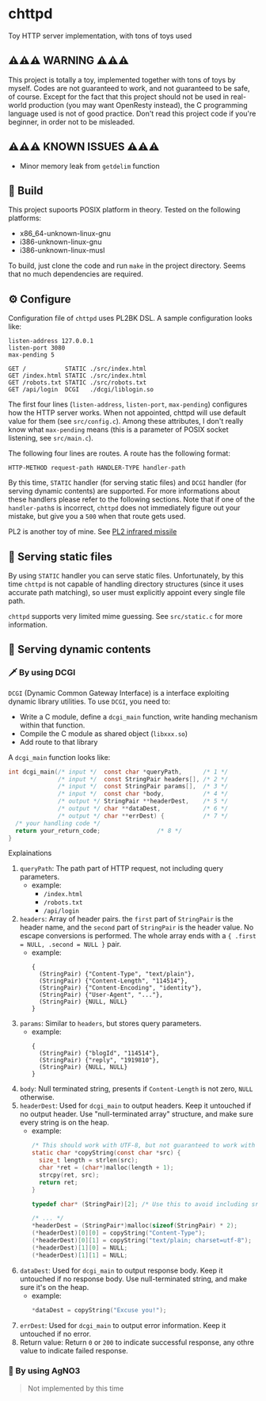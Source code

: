 # chttpd
Toy HTTP server implementation, with tons of toys used

## ⚠️⚠️⚠️ WARNING ⚠️⚠️⚠️
This project is totally a toy, implemented together with tons of toys by myself.
Codes are not guaranteed to work, and not guaranteed to be safe, of course. Except for the
fact that this project should not be used in real-world production (you may want OpenResty instead),
the C programming language used is not of good practice. Don't read this project code if you're
beginner, in order not to be misleaded.

## ⚠️⚠️⚠️ KNOWN ISSUES ⚠️⚠️⚠️
 - Minor memory leak from `getdelim` function

## 🔨 Build
This project supoorts POSIX platform in theory. Tested on the following platforms:
  - x86_64-unknown-linux-gnu
  - i386-unknown-linux-gnu
  - i386-unknown-linux-musl

To build, just clone the code and run `make` in the project directory. Seems that no much
dependencies are required.

## ⚙️ Configure
Configuration file of `chttpd` uses PL2BK DSL. A sample configuration looks like:
```
listen-address 127.0.0.1
listen-port 3080
max-pending 5

GET /           STATIC ./src/index.html
GET /index.html STATIC ./src/index.html
GET /robots.txt STATIC ./src/robots.txt
GET /api/login  DCGI   ./dcgi/liblogin.so
```

The first four lines (`listen-address`, `listen-port`, `max-pending`) configures how the HTTP
server works. When not appointed, chttpd will use default value for them (see `src/config.c`).
Among these attributes, I don't really know what `max-pending` means (this is a parameter of
POSIX socket listening, see `src/main.c`).

The following four lines are routes. A route has the following format:
```
HTTP-METHOD request-path HANDLER-TYPE handler-path
```

By this time, `STATIC` handler (for serving static files) and `DCGI` handler (for serving dynamic
contents) are supported. For more informations about these handlers please refer to the following
sections. Note that if one of the `handler-path`s is incorrect, `chttpd` does not immediately
figure out your mistake, but give you a `500` when that route gets used.

PL2 is another toy of mine. See [PL2 infrared missile](https://github.com/PL2-Lang/PL2)

## 📂 Serving static files
By using `STATIC` handler you can serve static files. Unfortunately, by this time `chttpd` is not
capable of handling directory structures (since it uses accurate path matching), so user must
explicitly appoint every single file path.

`chttpd` supports very limited mime guessing. See `src/static.c` for more information.

## 🔄 Serving dynamic contents

### 🗡️ By using DCGI
`DCGI` (Dynamic Common Gateway Interface) is a interface exploiting dynamic library utilities. To
use `DCGI`, you need to:
  - Write a C module, define a `dcgi_main` function, write handing mechanism within that function.
  - Compile the C module as shared object (`libxxx.so`)
  - Add route to that library

A `dcgi_main` function looks like:

```c
int dcgi_main(/* input */  const char *queryPath,      /* 1 */
              /* input */  const StringPair headers[], /* 2 */
              /* input */  const StringPair params[],  /* 3 */
              /* input */  const char *body,           /* 4 */
              /* output */ StringPair **headerDest,    /* 5 */
              /* output */ char **dataDest,            /* 6 */
              /* output */ char **errDest) {           /* 7 */
  /* your handling code */
  return your_return_code;                /* 8 */
}
```

Explainations
  1. `queryPath`: The path part of HTTP request, not including query parameters. 
     - example:
       - `/index.html`
       - `/robots.txt`
       - `/api/login`
  2. `headers`: Array of header pairs. the `first` part of `StringPair` is the header name, and 
     the `second` part of `StringPair` is the header value. No escape conversions is performed.
     The whole array ends with a `{ .first = NULL, .second = NULL }` pair.
     - example:
       ```
       {
         (StringPair) {"Content-Type", "text/plain"},
         (StringPair) {"Content-Length", "114514"},
         (StringPair) {"Content-Encoding", "identity"},
         (StringPair) {"User-Agent", "..."},
         (StringPair) {NULL, NULL}
       }
       ```
  3. `params`: Similar to `headers`, but stores query parameters.
     - example:
       ```
       {
         (StringPair) {"blogId", "114514"},
         (StringPair) {"reply", "1919810"},
         (StringPair) {NULL, NULL}
       }
       ```
  4. `body`: Null terminated string, presents if `Content-Length` is not zero, `NULL` otherwise.
  5. `headerDest`: Used for `dcgi_main` to output headers. Keep it untouched if no output header.
     Use "null-terminated array" structure, and make sure every string is on the heap.
     - example:
       ```c
       /* This should work with UTF-8, but not guaranteed to work with UTF16 or so */
       static char *copyString(const char *src) {
         size_t length = strlen(src);
         char *ret = (char*)malloc(length + 1);
         strcpy(ret, src);
         return ret;
       }
       
       typedef char* (StringPair)[2]; /* Use this to avoid including src/util.h in your module*/
       
       /* ... */
       *headerDest = (StringPair*)malloc(sizeof(StringPair) * 2);
       (*headerDest)[0][0] = copyString("Content-Type");
       (*headerDest)[0][1] = copyString("text/plain; charset=utf-8");
       (*headerDest)[1][0] = NULL;
       (*headerDest)[1][1] = NULL;
       ```
  6. `dataDest`: Used for `dcgi_main` to output response body. Keep it untouched if no response
     body. Use null-terminated string, and make sure it's on the heap.
     - example:
       ```c
       *dataDest = copyString("Excuse you!");
       ```
  7. `errDest`: Used for `dcgi_main` to output error information. Keep it untouched if no error.
  8. Return value: Return `0` or `200` to indicate successful response, any othre value to
     indicate failed response.

### 🥈 By using AgNO3
> Not implemented by this time
